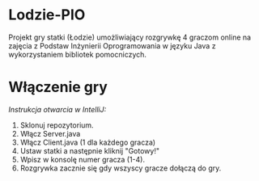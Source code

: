 # Lodzie-PIO
Projekt gry statki (Łodzie) umożliwiający rozgrywkę 4 graczom online na zajęcia z Podstaw Inżynierii Oprogramowania w języku Java z wykorzystaniem bibliotek pomocniczych.

# Włączenie gry
*Instrukcja otwarcia w IntelliJ:*
1. Sklonuj repozytorium.
2. Włącz Server.java
3. Włącz Client.java (1 dla każdego gracza)
4. Ustaw statki a następnie kliknij "Gotowy!"
5. Wpisz w konsolę numer gracza (1-4).
6. Rozgrywka zacznie się gdy wszyscy gracze dołączą do gry.
